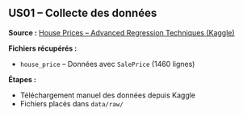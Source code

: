## US01 – Collecte des données

**Source :** [House Prices – Advanced Regression Techniques (Kaggle)](https://www.kaggle.com/competitions/house-prices-advanced-regression-techniques)

**Fichiers récupérés :**
- `house_price` – Données avec `SalePrice` (1460 lignes)

**Étapes :**
- Téléchargement manuel des données depuis Kaggle
- Fichiers placés dans `data/raw/`